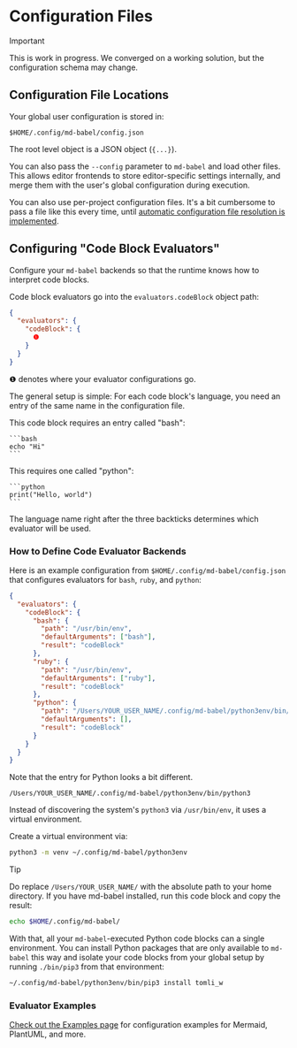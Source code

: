 # Configuration Files

> [!IMPORTANT]
> This is work in progress. We converged on a working solution, but the configuration schema may change.

## Configuration File Locations 

Your global user configuration is stored in:

    $HOME/.config/md-babel/config.json

The root level object is a JSON object (`{...}`).

You can also pass the `--config` parameter to `md-babel` and load other files.
This allows editor frontends to store editor-specific settings internally, and merge them with the user's global configuration during execution.

You can also use per-project configuration files. 
It's a bit cumbersome to pass a file like this every time, until [automatic configuration file resolution is implemented](https://github.com/md-babel/swift-markdown-babel/issues/33).

## Configuring "Code Block Evaluators" 

Configure your `md-babel` backends so that the runtime knows how to interpret code blocks.

Code block evaluators go into the `evaluators.codeBlock` object path:

```json
{
  "evaluators": {
    "codeBlock": {
      ❶
    }
  }
}
```

❶ denotes where your evaluator configurations go.

The general setup is simple: 
For each code block's language, 
you need an entry of the same name in the configuration file.

This code block requires an entry called "bash":

    ```bash
    echo "Hi"
    ```

This requires one called "python":

    ```python
    print("Hello, world")
    ```

The language name right after the three backticks determines which evaluator will be used.

### How to Define Code Evaluator Backends

Here is an example configuration from `$HOME/.config/md-babel/config.json` that configures evaluators for `bash`, `ruby`, and `python`:

```json
{
  "evaluators": {
    "codeBlock": {
      "bash": {
	    "path": "/usr/bin/env",
	    "defaultArguments": ["bash"],
	    "result": "codeBlock"
	  },
      "ruby": {
	    "path": "/usr/bin/env",
	    "defaultArguments": ["ruby"],
	    "result": "codeBlock"
	  },
      "python": {
	    "path": "/Users/YOUR_USER_NAME/.config/md-babel/python3env/bin/python3",
	    "defaultArguments": [],
	    "result": "codeBlock"
	  }
    }
  }
}
```

Note that the entry for Python looks a bit different.

    /Users/YOUR_USER_NAME/.config/md-babel/python3env/bin/python3

Instead of discovering the system's `python3` via `/usr/bin/env`, it uses a virtual environment.

Create a virtual environment via:

```bash
python3 -m venv ~/.config/md-babel/python3env
```


> [!TIP]
> Do replace `/Users/YOUR_USER_NAME/` with the absolute path to your home directory.
> If you have md-babel installed, run this code block and copy the result:
> 
> ```bash
> echo $HOME/.config/md-babel/
> ```

With that, all your `md-babel`-executed Python code blocks can a single environment. 
You can install Python packages that are only available to `md-babel` this way and isolate your code blocks from your global setup by running `./bin/pip3` from that environment:

```bash
~/.config/md-babel/python3env/bin/pip3 install tomli_w
```

### Evaluator Examples

[Check out the Examples page](https://github.com/md-babel/swift-markdown-babel/blob/main/Examples.md) for configuration examples for Mermaid, PlantUML, and more.
